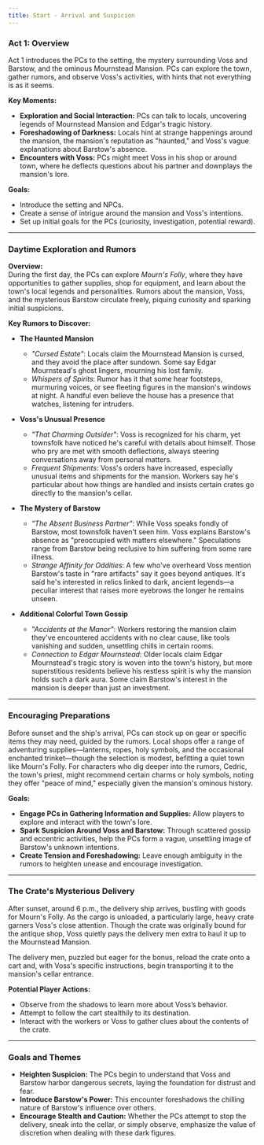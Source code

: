 ```yaml
---
title: Start - Arrival and Suspicion
---
```



### Act 1: Overview

Act 1 introduces the PCs to the setting, the mystery surrounding Voss and Barstow, and the ominous Mournstead Mansion. PCs can explore the town, gather rumors, and observe Voss's activities, with hints that not everything is as it seems.

**Key Moments:**

- **Exploration and Social Interaction:** PCs can talk to locals, uncovering legends of Mournstead Mansion and Edgar's tragic history.
- **Foreshadowing of Darkness:** Locals hint at strange happenings around the mansion, the mansion's reputation as "haunted," and Voss's vague explanations about Barstow's absence.
- **Encounters with Voss:** PCs might meet Voss in his shop or around town, where he deflects questions about his partner and downplays the mansion's lore.

**Goals:**

- Introduce the setting and NPCs.
- Create a sense of intrigue around the mansion and Voss's intentions.
- Set up initial goals for the PCs (curiosity, investigation, potential reward).

---

### Daytime Exploration and Rumors

**Overview:**  
During the first day, the PCs can explore *Mourn's Folly*, where they have opportunities to gather supplies, shop for equipment, and learn about the town's local legends and personalities. Rumors about the mansion, Voss, and the mysterious Barstow circulate freely, piquing curiosity and sparking initial suspicions.

**Key Rumors to Discover:**

- **The Haunted Mansion**
  - *"Cursed Estate"*: Locals claim the Mournstead Mansion is cursed, and they avoid the place after sundown. Some say Edgar Mournstead's ghost lingers, mourning his lost family.
  - *Whispers of Spirits*: Rumor has it that some hear footsteps, murmuring voices, or see fleeting figures in the mansion's windows at night. A handful even believe the house has a presence that watches, listening for intruders.

- **Voss's Unusual Presence**
  - *"That Charming Outsider"*: Voss is recognized for his charm, yet townsfolk have noticed he's careful with details about himself. Those who pry are met with smooth deflections, always steering conversations away from personal matters.
  - *Frequent Shipments*: Voss's orders have increased, especially unusual items and shipments for the mansion. Workers say he's particular about how things are handled and insists certain crates go directly to the mansion's cellar.

- **The Mystery of Barstow**
  - *"The Absent Business Partner"*: While Voss speaks fondly of Barstow, most townsfolk haven't seen him. Voss explains Barstow's absence as "preoccupied with matters elsewhere." Speculations range from Barstow being reclusive to him suffering from some rare illness.
  - *Strange Affinity for Oddities*: A few who've overheard Voss mention Barstow's taste in "rare artifacts" say it goes beyond antiques. It's said he's interested in relics linked to dark, ancient legends—a peculiar interest that raises more eyebrows the longer he remains unseen.

- **Additional Colorful Town Gossip**
  - *"Accidents at the Manor"*: Workers restoring the mansion claim they've encountered accidents with no clear cause, like tools vanishing and sudden, unsettling chills in certain rooms.
  - *Connection to Edgar Mournstead*: Older locals claim Edgar Mournstead's tragic story is woven into the town's history, but more superstitious residents believe his restless spirit is why the mansion holds such a dark aura. Some claim Barstow's interest in the mansion is deeper than just an investment.

---

### Encouraging Preparations

Before sunset and the ship's arrival, PCs can stock up on gear or specific items they may need, guided by the rumors. Local shops offer a range of adventuring supplies—lanterns, ropes, holy symbols, and the occasional enchanted trinket—though the selection is modest, befitting a quiet town like Mourn's Folly. For characters who dig deeper into the rumors, Cedric, the town's priest, might recommend certain charms or holy symbols, noting they offer "peace of mind," especially given the mansion's ominous history.

**Goals:**

- **Engage PCs in Gathering Information and Supplies:** Allow players to explore and interact with the town's lore.
- **Spark Suspicion Around Voss and Barstow:** Through scattered gossip and eccentric activities, help the PCs form a vague, unsettling image of Barstow's unknown intentions.
- **Create Tension and Foreshadowing:** Leave enough ambiguity in the rumors to heighten unease and encourage investigation.

---

### The Crate's Mysterious Delivery

After sunset, around 6 p.m., the delivery ship arrives, bustling with goods for Mourn's Folly. As the cargo is unloaded, a particularly large, heavy crate garners Voss's close attention. Though the crate was originally bound for the antique shop, Voss quietly pays the delivery men extra to haul it up to the Mournstead Mansion. 

The delivery men, puzzled but eager for the bonus, reload the crate onto a cart and, with Voss's specific instructions, begin transporting it to the mansion's cellar entrance.

**Potential Player Actions:**
- Observe from the shadows to learn more about Voss’s behavior.
- Attempt to follow the cart stealthily to its destination.
- Interact with the workers or Voss to gather clues about the contents of the crate.

---

### Goals and Themes

- **Heighten Suspicion:** The PCs begin to understand that Voss and Barstow harbor dangerous secrets, laying the foundation for distrust and fear.
- **Introduce Barstow's Power:** This encounter foreshadows the chilling nature of Barstow's influence over others.
- **Encourage Stealth and Caution:** Whether the PCs attempt to stop the delivery, sneak into the cellar, or simply observe, emphasize the value of discretion when dealing with these dark figures.
